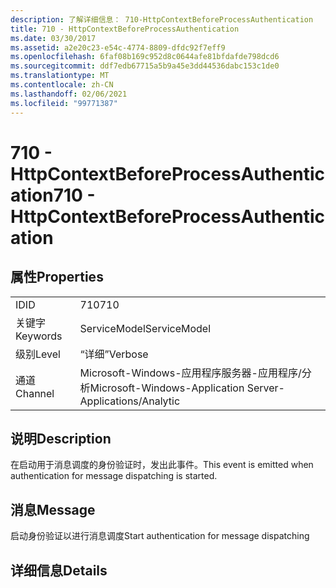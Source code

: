 ```yaml
---
description: 了解详细信息： 710-HttpContextBeforeProcessAuthentication
title: 710 - HttpContextBeforeProcessAuthentication
ms.date: 03/30/2017
ms.assetid: a2e20c23-e54c-4774-8809-dfdc92f7eff9
ms.openlocfilehash: 6faf08b169c952d8c0644afe81bfdafde798dcd6
ms.sourcegitcommit: ddf7edb67715a5b9a45e3dd44536dabc153c1de0
ms.translationtype: MT
ms.contentlocale: zh-CN
ms.lasthandoff: 02/06/2021
ms.locfileid: "99771387"
---
```

# <a name="710---httpcontextbeforeprocessauthentication"></a><span data-ttu-id="6cdb2-103">710 - HttpContextBeforeProcessAuthentication</span><span class="sxs-lookup"><span data-stu-id="6cdb2-103">710 - HttpContextBeforeProcessAuthentication</span></span>

## <a name="properties"></a><span data-ttu-id="6cdb2-104">属性</span><span class="sxs-lookup"><span data-stu-id="6cdb2-104">Properties</span></span>  
  
|||  
|-|-|  
|<span data-ttu-id="6cdb2-105">ID</span><span class="sxs-lookup"><span data-stu-id="6cdb2-105">ID</span></span>|<span data-ttu-id="6cdb2-106">710</span><span class="sxs-lookup"><span data-stu-id="6cdb2-106">710</span></span>|  
|<span data-ttu-id="6cdb2-107">关键字</span><span class="sxs-lookup"><span data-stu-id="6cdb2-107">Keywords</span></span>|<span data-ttu-id="6cdb2-108">ServiceModel</span><span class="sxs-lookup"><span data-stu-id="6cdb2-108">ServiceModel</span></span>|  
|<span data-ttu-id="6cdb2-109">级别</span><span class="sxs-lookup"><span data-stu-id="6cdb2-109">Level</span></span>|<span data-ttu-id="6cdb2-110">“详细”</span><span class="sxs-lookup"><span data-stu-id="6cdb2-110">Verbose</span></span>|  
|<span data-ttu-id="6cdb2-111">通道</span><span class="sxs-lookup"><span data-stu-id="6cdb2-111">Channel</span></span>|<span data-ttu-id="6cdb2-112">Microsoft-Windows-应用程序服务器-应用程序/分析</span><span class="sxs-lookup"><span data-stu-id="6cdb2-112">Microsoft-Windows-Application Server-Applications/Analytic</span></span>|  
  
## <a name="description"></a><span data-ttu-id="6cdb2-113">说明</span><span class="sxs-lookup"><span data-stu-id="6cdb2-113">Description</span></span>  

 <span data-ttu-id="6cdb2-114">在启动用于消息调度的身份验证时，发出此事件。</span><span class="sxs-lookup"><span data-stu-id="6cdb2-114">This event is emitted when authentication for message dispatching is started.</span></span>  
  
## <a name="message"></a><span data-ttu-id="6cdb2-115">消息</span><span class="sxs-lookup"><span data-stu-id="6cdb2-115">Message</span></span>  

 <span data-ttu-id="6cdb2-116">启动身份验证以进行消息调度</span><span class="sxs-lookup"><span data-stu-id="6cdb2-116">Start authentication for message dispatching</span></span>  
  
## <a name="details"></a><span data-ttu-id="6cdb2-117">详细信息</span><span class="sxs-lookup"><span data-stu-id="6cdb2-117">Details</span></span>
